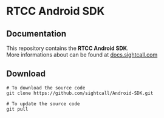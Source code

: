 # RTCC Android SDK

## Documentation

This repository contains the **RTCC Android SDK**.  
More informations about can be found at [docs.sightcall.com](http://docs.sightcall.com/5.3/03_android_SDK/)

## Download

```shell
# To download the source code
git clone https://github.com/sightcall/Android-SDK.git

# To update the source code
git pull
```
